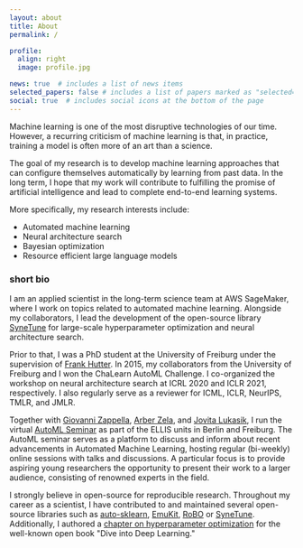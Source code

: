 ```yaml
---
layout: about
title: About
permalink: /

profile:
  align: right
  image: profile.jpg

news: true  # includes a list of news items
selected_papers: false # includes a list of papers marked as "selected={true}"
social: true  # includes social icons at the bottom of the page
---
```


Machine learning is one of the most disruptive technologies of our time. However, a recurring criticism of machine learning is that, in practice, training a model is often more of an art than a science.

The goal of my research is to develop machine learning approaches that can configure themselves automatically by learning from past data. In the long term, I hope that my work will contribute to fulfilling the promise of artificial intelligence and lead to complete end-to-end learning systems.

More specifically, my research interests include:
 - Automated machine learning
 - Neural architecture search
 - Bayesian optimization
 - Resource efficient large language models



### short bio

I am an applied scientist in the long-term science team at AWS SageMaker, where I work on topics related to automated machine learning.
Alongside my collaborators, I lead the development of the open-source library [SyneTune](https://github.com/awslabs/syne-tune) for large-scale hyperparameter optimization and neural architecture search.
 
Prior to that, I was a PhD student at the University of Freiburg under the supervision of [Frank Hutter](http://ml.informatik.uni-freiburg.de/~hutter/). In 2015, my collaborators from the University of Freiburg and I won the ChaLearn AutoML Challenge. I co-organized the workshop on neural architecture search at ICRL 2020 and ICLR 2021, respectively. I also regularly serve as a reviewer for ICML, ICLR, NeurIPS, TMLR, and JMLR.


Together with [Giovanni Zappella](https://giovannizappella.github.io/), [Arber Zela](https://ml.informatik.uni-freiburg.de/people/zela/index.html), and [Jovita Lukasik](https://www.uni-mannheim.de/dws/people/researchers/phd-students/jovita-lukasik/), I run the virtual [AutoML Seminar](https://automl-seminars.github.io/) as part of the ELLIS units in Berlin and Freiburg. 
The AutoML seminar serves as a platform to discuss and inform about recent advancements in Automated Machine Learning, hosting regular (bi-weekly) online sessions with talks and discussions. A particular focus is to provide aspiring young researchers the opportunity to present their work to a larger audience, consisting of renowned experts in the field.


I strongly believe in open-source for reproducible research. Throughout my career as a scientist, I have contributed to and maintained several open-source libraries such as [auto-sklearn](https://github.com/automl/auto-sklearn), [EmuKit](https://github.com/amzn/emukit), [RoBO](https://github.com/automl/RoBO) or [SyneTune](https://github.com/awslabs/syne-tune). Additionally, I authored a [chapter on hyperparameter optimization](https://d2l.ai/chapter_hyperparameter-optimization/) for the well-known open book "Dive into Deep Learning." 


